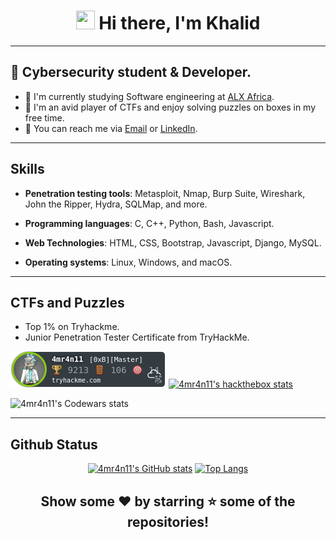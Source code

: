 

<h1 align="center"><img src="https://raw.githubusercontent.com/MartinHeinz/MartinHeinz/master/wave.gif" width="30px" height="30px"> Hi there, I'm Khalid</h1>

---

## :name_badge: Cybersecurity student & Developer.

- :peach: I'm currently studying Software engineering at [ALX Africa](https://www.alxafrica.com/).
- :tangerine: I'm an avid player of CTFs and enjoy solving puzzles on boxes in my free time.
- :watermelon: You can reach me via [Email] or [LinkedIn].

---

## Skills

- **Penetration testing tools**: Metasploit, Nmap, Burp Suite, Wireshark, John the Ripper, Hydra, SQLMap, and more.

- **Programming languages**: C, C++, Python, Bash, Javascript.

- **Web Technologies**: HTML, CSS, Bootstrap, Javascript, Django, MySQL.

- **Operating systems**: Linux, Windows, and macOS.

---

## CTFs and Puzzles
- Top 1% on Tryhackme.
- Junior Penetration Tester Certificate from TryHackMe.
<div>
 
[![4mr4n11's tryhackme stats](https://raw.githubusercontent.com/4mr4n11/4mr4n11/master/assets/4mr4n11.png)][tryhackme]
[![4mr4n11's hackthebox stats](https://www.hackthebox.eu/badge/image/1095316)][hackthebox]

![4mr4n11's Codewars stats](https://www.codewars.com/users/4MR4N11/badges/large)

</div>

---

## Github Status

<div align="center">

[![4mr4n11's GitHub stats](https://github-readme-stats.vercel.app/api?username=4mr4n11&show_icons=true&theme=dark)](https://github.com/anuraghazra/github-readme-stats)
[![Top Langs](https://github-readme-stats.vercel.app/api/top-langs/?username=4mr4n11&layout=donut&theme=dark)](https://github.com/anuraghazra/github-readme-stats)
</div>

<div align="center">

## Show some ❤️ by starring ⭐ some of the repositories!
[Linkedin]: https://www.linkedin.com/in/4mr4n11/
[tryhackme]: https://tryhackme.com/p/4mr4n11
[hackthebox]: https://app.hackthebox.com/profile/1095316
[Email]: mailto:amraniikhalid0606@gmail.com
